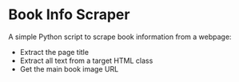 # Book Info Scraper

A simple Python script to scrape book information from a webpage:  
- Extract the page title  
- Extract all text from a target HTML class  
- Get the main book image URL  
